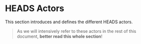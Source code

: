 # HEADS Actors

This section introduces and defines the different HEADS actors.

> As we will intensively refer to these actors in the rest of this document, **better read this whole section**!
